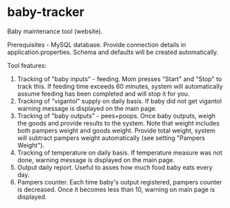 # baby-tracker

Baby maintenance tool (website).

Prerequisites - MySQL database. Provide connection details in application.properties. Schema and defaults will be created automatically.

Tool features:
1. Tracking of "baby inputs" - feeding. Mom presses "Start" and "Stop" to track this. If feeding time exceeds 60 minutes, system will automatically 
   assume feeding has been completed and will stop it for you.
2. Tracking of "vigantol" supply on daily basis. If baby did not get vigantol warning message is displayed on the main page.
3. Tracking of "baby outputs" - pees+poops. Once baby outputs, weigh the goods and provide results to the system. Note that weight includes 
   both pampers weight and goods weight. Provide total weight, system will subtract pampers weight automatically (see setting "Pampers Weight").
4. Tracking of temperature on daily basis. If temperature measure was not done, warning message is displayed on the main page.
5. Output daily report. Useful to asses how much food baby eats every day.
6. Pampers counter. Each time baby's output registered, pampers counter is decreased. Once it becomes less than 10, warning on main page is displayed.
